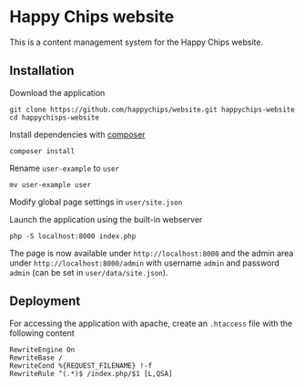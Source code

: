 # Happy Chips website

This is a content management system for the Happy Chips website.

## Installation

Download the application

    git clone https://github.com/happychips/website.git happychips-website
    cd happychisps-website

Install dependencies with [composer](http://getcomposer.org)

    composer install

Rename `user-example` to `user`

    mv user-example user

Modify global page settings in `user/site.json`

Launch the application using the built-in webserver

    php -S localhost:8000 index.php

The page is now available under `http://localhost:8000`
and the admin area under `http://localhost:8000/admin`
with username `admin` and password `admin` (can be set in `user/data/site.json`).

## Deployment

For accessing the application with apache, create an `.htaccess` file with the following content

    RewriteEngine On
    RewriteBase /
    RewriteCond %{REQUEST_FILENAME} !-f
    RewriteRule ^(.*)$ /index.php/$1 [L,QSA]